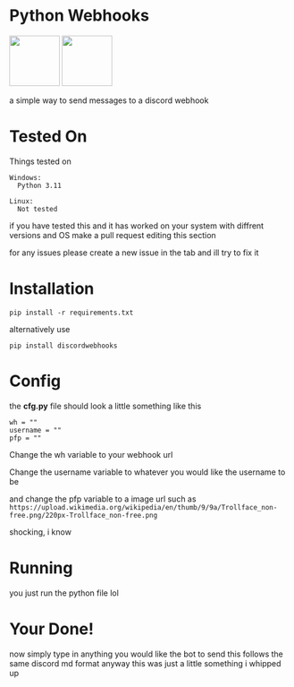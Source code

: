 # Python Webhooks 
<img src='https://assets-global.website-files.com/6257adef93867e50d84d30e2/636e0a6a49cf127bf92de1e2_icon_clyde_blurple_RGB.png' width='90'> <img src='https://www.svgrepo.com/show/452091/python.svg' width='90'> 

a simple way to send messages to a discord webhook

# Tested On

Things tested on

```
Windows:
  Python 3.11
```

```
Linux:
  Not tested
```
if you have tested this and it has worked on your system with diffrent versions and OS make a pull request editing this section

for any issues please create a new issue in the tab and ill try to fix it

# Installation

```pip install -r requirements.txt```

alternatively use

```pip install discordwebhooks```

# Config
the **cfg.py** file should look a little something like this

```
wh = ""
username = ""
pfp = ""
```

Change the wh variable to your webhook url

Change the username variable to whatever you would like the username to be

and change the pfp variable to a image url such as ```https://upload.wikimedia.org/wikipedia/en/thumb/9/9a/Trollface_non-free.png/220px-Trollface_non-free.png```

shocking, i know

# Running

you just run the python file lol

# Your Done!

now simply type in anything you would like the bot to send this follows the same discord md format
anyway this was just a little something i whipped up
